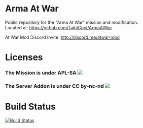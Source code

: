 # Arma At War
Public repository for the "Arma At War" mission and modification.  
Located at: https://github.com/TaktiCool/ArmaAtWar

At War Mod Discord Invite: http://discord.me/atwar-mod


# Licenses
### The Mission is under APL-SA ![](https://www.bistudio.com/assets/img/licenses/APL-SA.png)
### The Server Addon is under CC by-nc-nd ![](https://i.creativecommons.org/l/by-nc-nd/4.0/88x31.png)  


# Build Status  
[![Build Status](https://travis-ci.org/TaktiCool/ArmaAtWar.svg?branch=master)](https://travis-ci.org/TaktiCool/ArmaAtWar)
